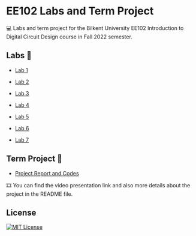 
# EE102 Labs and Term Project

💻 Labs and term project for the Bilkent University EE102 Introduction to Digital Circuit Design course in Fall 2022 semester. 


## Labs 📄 
- [Lab 1](https://github.com/ynarter/EE102/tree/main/Lab%2001)

- [Lab 2](https://github.com/ynarter/EE102/tree/main/Lab%2002)

- [Lab 3](https://github.com/ynarter/EE102/tree/main/Lab%2003)

- [Lab 4](https://github.com/ynarter/EE102/tree/main/Lab%2004)

- [Lab 5](https://github.com/ynarter/EE102/tree/main/Lab%2005)

- [Lab 6](https://github.com/ynarter/EE102/tree/main/Lab%2006)

- [Lab 7](https://github.com/ynarter/EE102/tree/main/Lab%2007)

## Term Project 💾
- [Project Report and Codes](https://github.com/ynarter/EE102/tree/main/Project)

🎞️ You can find the video presentation link and also more details about the project in the README file.


## License


[![MIT License](https://img.shields.io/badge/License-MIT-green.svg)](https://choosealicense.com/licenses/mit/)

  
